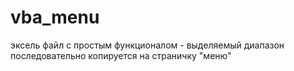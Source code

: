 # vba_menu
эксель файл с простым функционалом - 
выделяемый диапазон последовательно  копируется на страничку "меню" 
